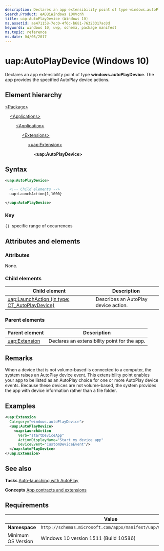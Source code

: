```yaml
---
description: Declares an app extensibility point of type windows.autoPlayDevice (Windows 10).
Search.Product: eADQiWindows 10XVcnh
title: uap:AutoPlayDevice (Windows 10)
ms.assetid: ae471158-7ec0-4f6c-b681-76323317ac0d
keywords: windows 10, uwp, schema, package manifest
ms.topic: reference
ms.date: 04/05/2017
---
```


# uap:AutoPlayDevice (Windows 10)

Declares an app extensibility point of type **windows.autoPlayDevice**. The app provides the specified AutoPlay device actions.

## Element hierarchy

[\<Package\>](element-package.md)

&nbsp;&nbsp;&nbsp;&nbsp;[\<Applications\>](element-applications.md)

&nbsp;&nbsp;&nbsp;&nbsp; &nbsp;&nbsp;&nbsp;&nbsp;[\<Application\>](element-application.md)

&nbsp;&nbsp;&nbsp;&nbsp; &nbsp;&nbsp;&nbsp;&nbsp; &nbsp;&nbsp;&nbsp;&nbsp;[\<Extensions\>](element-extensions.md)

&nbsp;&nbsp;&nbsp;&nbsp; &nbsp;&nbsp;&nbsp;&nbsp; &nbsp;&nbsp;&nbsp;&nbsp; &nbsp;&nbsp;&nbsp;&nbsp;[\<uap:Extension\>](element-uap-extension.md)

&nbsp;&nbsp;&nbsp;&nbsp; &nbsp;&nbsp;&nbsp;&nbsp; &nbsp;&nbsp;&nbsp;&nbsp; &nbsp;&nbsp;&nbsp;&nbsp; &nbsp;&nbsp;&nbsp;&nbsp;**\<uap:AutoPlayDevice\>**

## Syntax

```xml
<uap:AutoPlayDevice>

  <!-- Child elements -->
  uap:LaunchAction{1,1000}

</uap:AutoPlayDevice>
```

### Key

`{}`  specific range of occurrences

## Attributes and elements

### Attributes

None.

### Child elements

| Child element | Description |
|-|-|
| [uap:LaunchAction (in type: CT_AutoPlayDevice)](element-1-uap-launchaction.md) | Describes an AutoPlay device action. |

### Parent elements

| Parent element | Description |
|-|-|
| [uap:Extension](element-uap-extension.md) | Declares an extensibility point for the app. |

## Remarks

When a device that is not volume-based is connected to a computer, the system raises an AutoPlay device event. This extensibility point enables your app to be listed as an AutoPlay choice for one or more AutoPlay device events. Because these devices are not volume-based, the system provides the app with device information rather than a file folder.

## Examples

```xml
<uap:Extension
  Category="windows.autoPlayDevice">
  <uap:AutoPlayDevice>
    <uap:LaunchAction
      Verb="startDeviceApp"
      ActionDisplayName="Start my device app"
      DeviceEvent="CustomDeviceEvent"/>
  </uap:AutoPlayDevice>
</uap:Extension>
```

## See also

**Tasks**
[Auto-launching with AutoPlay](/previous-versions/windows/apps/hh452731(v=win.10))

**Concepts**
[App contracts and extensions](/previous-versions/windows/apps/hh464906(v=win.10))

## Requirements

|   | Value |
|--|--|
| **Namespace** | `http://schemas.microsoft.com/appx/manifest/uap/windows10` |
| Minimum OS Version | Windows 10 version 1511 (Build 10586) |
